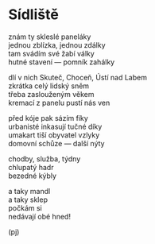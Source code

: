 Sídliště  
========  
  
znám ty skleslé paneláky  
jednou zblízka, jednou zdálky  
tam svádím své žabí války  
hutné stavení — pomník zahálky  
  
dlí v nich Skuteč, Choceň, Ústí nad Labem  
zkrátka celý lidský sněm  
třeba zaslouženým věkem  
kremací z panelu pustí nás ven  

před kóje pak sázím fíky  
urbanisté inkasují tučné díky  
umakart tiší obyvatel vzlyky  
domovní schůze — další nýty

chodby, služba, týdny  
chlupatý hadr  
bezedné kýbly

a taky mandl  
a taky sklep  
počkám si  
nedávají obé hned!
  
(pj)  
  
